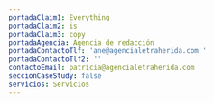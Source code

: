 ```yaml
---
portadaClaim1: Everything
portadaClaim2: is
portadaClaim3: copy
portadaAgencia: Agencia de redacción
portadaContactoTlf: 'ane@agencialetraherida.com '
portadaContactoTlf2: ''
contactoEmail: patricia@agencialetraherida.com
seccionCaseStudy: false
servicios: Servicios
---
```

